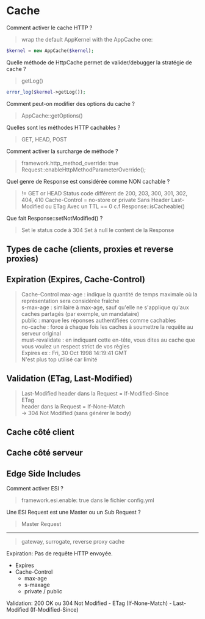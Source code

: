 # Cache

Comment activer le cache HTTP ?
> wrap the default AppKernel with the AppCache one:
 ```php
$kernel = new AppCache($kernel);
```

Quelle méthode de HttpCache permet de valider/debugger la stratégie de cache ?
> getLog()
```php
error_log($kernel->getLog());
```

Comment peut-on modifier des options du cache ?
> AppCache::getOptions()

Quelles sont les méthodes HTTP cachables ?
> GET, HEAD, POST

Comment activer la surcharge de méthode ?
> framework.http_method_override: true
> Request::enableHttpMethodParameterOverride();

Quel genre de Response est considérée comme NON cachable ?
> != GET or HEAD
> Status code différent de 200, 203, 300, 301, 302, 404, 410
> Cache-Control = no-store or private
> Sans Header Last-Modified ou ETag
> Avec un TTL == 0
c.f Response::isCacheable()  

Que fait Response::setNotModified() ?
> Set le status code à 304
> Set à null le content de la Response

## Types de cache (clients, proxies et reverse proxies)


## Expiration (Expires, Cache-Control)
> Cache-Control
    max-age : indique la quantité de temps maximale où la représentation sera considérée fraîche  
    s-max-age : similaire à max-age, sauf qu'elle ne s'applique qu'aux caches partagés (par exemple, un mandataire)  
    public : marque les réponses authentifiées comme cachables  
    no-cache : force à chaque fois les caches à soumettre la requête au serveur original  
    must-revalidate : en indiquant cette en-tête, vous dites au cache que vous voulez un respect strict de vos règles  
> Expires 
    ex : Fri, 30 Oct 1998 14:19:41 GMT  
    N'est plus top utilisé car limité  

## Validation (ETag, Last-Modified)
> Last-Modified 
    header dans la Request = If-Modified-Since  
> ETag  
    header dans la Request = If-None-Match  
-> 304 Not Modified (sans générer le body)  

## Cache côté client


## Cache côté serveur


## Edge Side Includes
Comment activer ESI ?
> framework.esi.enable: true dans le fichier config.yml

Une ESI Request est une Master ou un Sub Request ?
> Master Request


---

> gateway, surrogate, reverse proxy cache

Expiration:
Pas de requête HTTP envoyée.
- Expires
- Cache-Control
    - max-age
    - s-maxage
    - private / public

Validation:
200 OK ou 304 Not Modified
    - ETag (If-None-Match)
    - Last-Modified (If-Modified-Since)
